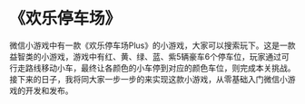 # 《欢乐停车场》
微信小游戏中有一款《欢乐停车场Plus》的小游戏，大家可以搜索玩下。这是一款益智类的小游戏，游戏中有红、黄、绿、蓝、紫5辆豪车6个停车位，玩家通过可行走路线移动小车，最终让各颜色的小车停到对应的颜色车位，则完成本关挑战。接下来的日子，我将同大家一步一步的来实现这款小游戏，从零基础入门微信小游戏的开发和发布。